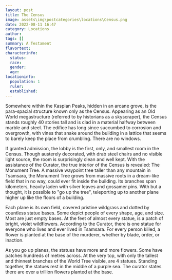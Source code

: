 ```yaml
---
layout: post
title: The Census
image: assets\img\postcategories\locations\Census.png
date: 2022-08-11 16:47
category: Locations
author: 
tags: []
summary: A Testament
flavortext: 
characterinfo:
  status: 
  race: 
  gender: 
  age: 
locationinfo:
  population: 1
  ruler: 
  established: 
---
```


Somewhere within the Kaspian Peaks, hidden in an arcane grove, is the para-spacial structure known only as the Census. Appearing as an Old World megastructure (referred to by historians as a skyscraper), the Census stands roughly 40 stories tall and is clad in a material halfway between marble and steel. The edifice has long since succumbed to corrosion and overgrowth, with vines that snake around the building in a lattice that seems to barely keep the place from crumbling. There are no windows.

If granted admission, the lobby is the first, only, and smallest room in the Census. Though austerely decorated, with drab steel chairs and no visible light source, the room is surprisingly clean and well kept. With the assistance of the Curator, the true interior of the Census is revealed: The Monument Tree. A massive waypoint tree taller than any mountain in Tsamsara, the Monument Tree grows from massive roots in a dream-like field that in no way, could ever fit inside the building. Its branches span kilometers, heavily laden with silver leaves and gossamer pins. With but a thought, it is possible to "go up the tree", teleporting up to another plane higher up like the floors of a building.

Each plane is its own field, covered pristine wildgrass and dotted by countless statue bases. Some depict people of every shape, age, and size. Most are just empty bases. At the feet of almost every statue, is a patch of bright, violet wildflowers. According to the Curator, there is one statue for everyone who lives and ever lived in Tsamsara. For every person killed, a flower is planted at the base of the murderer, whether by blade, order, or inaction.

As you go up planes, the statues have more and more flowers. Some have patches hundreds of metres across. At the very top, with only the tallest and thinnest branches of the World Tree visible, are 4 statues. Standing together, the statues rest in the middle of a purple sea. The curator states there are over a trillion flowers planted at the base.